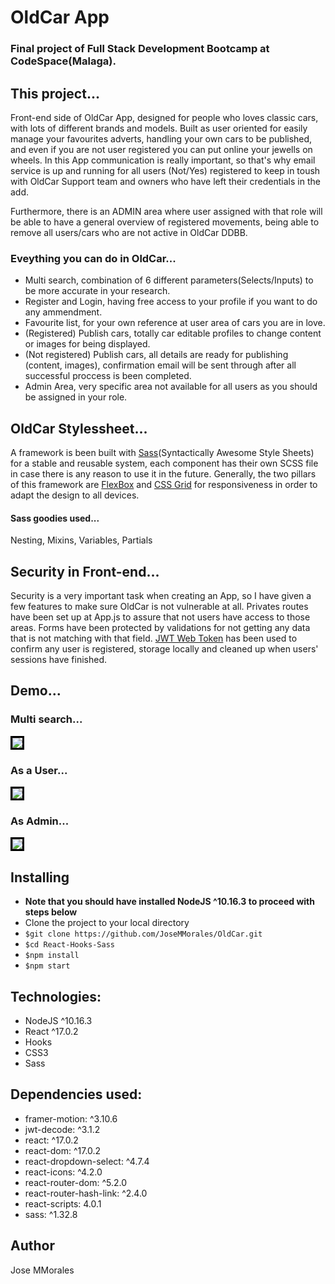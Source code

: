 # OldCar App 
### Final project of Full Stack Development Bootcamp at CodeSpace(Malaga).

## This project...
Front-end side of OldCar App, designed for people who loves classic cars, with lots of different brands and models. Built as user oriented for easily manage your favourites adverts, handling your own cars to be published, and even if you are not user registered you can put online your jewells on wheels. In this App communication is really important, so that's why email service is up and running for all users (Not/Yes) registered to keep in toush with OldCar Support team and owners who have left their credentials in the add.

Furthermore, there is an ADMIN area where user assigned with that role will be able to have a general overview of registered movements, being able to remove all users/cars who are not active in OldCar DDBB.

### Eveything you can do in OldCar...
* Multi search, combination of 6 different parameters(Selects/Inputs) to be more accurate in your research.
* Register and Login, having free access to your profile if you want to do any ammendment. 
* Favourite list, for your own reference at user area of cars you are in love.
* (Registered) Publish cars, totally car editable profiles to change content or images for being displayed.
* (Not registered) Publish cars, all details are ready for publishing (content, images), confirmation email will be sent through after all successful proccess is been completed.
* Admin Area, very specific area not available for all users as you should be assigned in your role.

## OldCar Stylessheet...
A framework is been built with [Sass](https://sass-lang.com/)(Syntactically Awesome Style Sheets) for a stable and reusable system, each component has their own SCSS file in case there is any reason to use it in the future. Generally, the two pillars of this framework are [FlexBox](https://developer.mozilla.org/en-US/docs/Web/CSS/CSS_Flexible_Box_Layout/Basic_Concepts_of_Flexbox) and [CSS Grid](https://developer.mozilla.org/en-US/docs/Web/CSS/CSS_Flexible_Box_Layout/Basic_Concepts_of_Flexbox) for responsiveness in order to adapt the design to all devices.

#### Sass goodies used...
Nesting, Mixins, Variables, Partials

## Security in Front-end...
Security is a very important task when creating an App, so I have given a few features to make sure OldCar is not vulnerable at all. Privates routes have been set up at App.js to assure that not users have access to those areas. Forms have been protected by validations for not getting any data that is not matching with that field. [JWT Web Token](https://jwt.io/introduction) has been used to confirm any user is registered, storage locally and cleaned up when users' sessions have finished.

## Demo...
### Multi search...
<img src="./public/gif/multiSearch.gif" style="border:3px solid black;"/>

### As a User...
<img src="./public/gif/user.gif" style="border:3px solid black;"/>

### As Admin...
<img src="./public/gif/admin.gif" style="border:3px solid black;"/>

## Installing
* **Note that you should have installed NodeJS ^10.16.3 to proceed with steps below**
* Clone the project to your local directory
* `$git clone https://github.com/JoseMMorales/OldCar.git`
* `$cd React-Hooks-Sass`
* `$npm install`
* `$npm start`

## Technologies: 
* NodeJS ^10.16.3
* React ^17.0.2
* Hooks
* CSS3
* Sass

## Dependencies used: 
* framer-motion: ^3.10.6
* jwt-decode: ^3.1.2
* react: ^17.0.2
* react-dom: ^17.0.2
* react-dropdown-select: ^4.7.4
* react-icons: ^4.2.0
* react-router-dom: ^5.2.0
* react-router-hash-link: ^2.4.0
* react-scripts: 4.0.1
* sass: ^1.32.8

## Author
Jose MMorales
